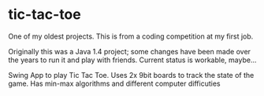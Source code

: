 # tic-tac-toe

One of my oldest projects. This is from a coding competition at my first job. 

Originally this was a Java 1.4 project; some changes have been made over the years to run it and play with friends. Current status is workable, maybe...


Swing App to play Tic Tac Toe. Uses 2x 9bit boards to track the state of the game. Has min-max algorithms and different computer difficuties

